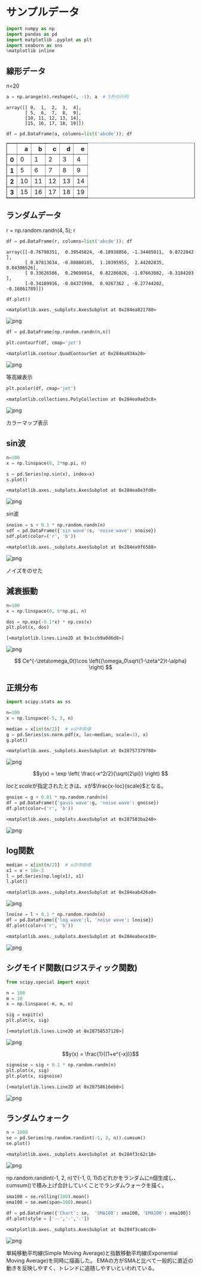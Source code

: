 
# サンプルデータ


```python
import numpy as np
import pandas as pd
import matplotlib .pyplot as plt
import seaborn as sns
%matplotlib inline
```

## 線形データ

n=20


```python
a = np.arange(n).reshape(4, -1); a  # 5列の行列
```




    array([[ 0,  1,  2,  3,  4],
           [ 5,  6,  7,  8,  9],
           [10, 11, 12, 13, 14],
           [15, 16, 17, 18, 19]])




```python
df = pd.DataFrame(a, columns=list('abcde')); df
```




<div>
<table border="1" class="dataframe">
  <thead>
    <tr style="text-align: right;">
      <th></th>
      <th>a</th>
      <th>b</th>
      <th>c</th>
      <th>d</th>
      <th>e</th>
    </tr>
  </thead>
  <tbody>
    <tr>
      <th>0</th>
      <td>0</td>
      <td>1</td>
      <td>2</td>
      <td>3</td>
      <td>4</td>
    </tr>
    <tr>
      <th>1</th>
      <td>5</td>
      <td>6</td>
      <td>7</td>
      <td>8</td>
      <td>9</td>
    </tr>
    <tr>
      <th>2</th>
      <td>10</td>
      <td>11</td>
      <td>12</td>
      <td>13</td>
      <td>14</td>
    </tr>
    <tr>
      <th>3</th>
      <td>15</td>
      <td>16</td>
      <td>17</td>
      <td>18</td>
      <td>19</td>
    </tr>
  </tbody>
</table>
</div>



## ランダムデータ

r = np.random.randn(4, 5); r


```python
df = pd.DataFrame(r, columns=list('abcde')); df
```




    array([[-0.76798351,  0.39545824, -0.18938856, -1.34485011,  0.8722842 ],
           [ 0.87813634, -0.80880185,  1.10395955,  2.44202835,  0.04306526],
           [ 0.33626586,  0.29698914,  0.82286026, -1.07663082, -0.3184203 ],
           [-0.34109916, -0.04371998,  0.9267362 , -0.27744202, -0.16861789]])




```python
df.plot()
```




    <matplotlib.axes._subplots.AxesSubplot at 0x284ea821780>




![png](README_files/README_9_1.png)



```python
df = pd.DataFrame(np.random.randn(n,n))
```


```python
plt.contourf(df, cmap='jet')
```




    <matplotlib.contour.QuadContourSet at 0x284ea934a20>




![png](README_files/README_11_1.png)


等高線表示


```python
plt.pcolor(df, cmap='jet')
```




    <matplotlib.collections.PolyCollection at 0x284ea9ad3c8>




![png](README_files/README_13_1.png)


カラーマップ表示

## sin波


```python
n=100
x = np.linspace(0, 2*np.pi, n)
```


```python
s = pd.Series(np.sin(x), index=x)
s.plot()
```




    <matplotlib.axes._subplots.AxesSubplot at 0x284ea8e3fd0>




![png](README_files/README_17_1.png)


sin波


```python
snoise = s + 0.1 * np.random.randn(n)
sdf = pd.DataFrame({'sin wave':s, 'noise wave': snoise})
sdf.plot(color=('r', 'b'))
```




    <matplotlib.axes._subplots.AxesSubplot at 0x284ea9f6588>




![png](README_files/README_19_1.png)


ノイズをのせた

## 減衰振動


```python
n=100
x = np.linspace(0, 6*np.pi, n)
```


```python
dos = np.exp(-0.1*x) * np.cos(x)
plt.plot(x, dos)
```




    [<matplotlib.lines.Line2D at 0x1ccb9a0d6d8>]




![png](README_files/README_23_1.png)


$$ Ce^{-\zeta\omega_0t}\cos \left({\omega_0\sqrt{1-\zeta^2}t-\alpha} \right) $$

## 正規分布


```python
import scipy.stats as ss
```


```python
n=100
x = np.linspace(-5, 5, n)
```


```python
median = x[int(n/2)]  # xの中央値
g = pd.Series(ss.norm.pdf(x, loc=median, scale=3), x)
g.plot()
```




    <matplotlib.axes._subplots.AxesSubplot at 0x28757379780>




![png](README_files/README_28_1.png)


$$y(x) = \exp \left( \frac{-x^2/2}{\sqrt{2\pi}} \right) $$

$loc$と$scale$が指定されたときは、$x$が$\frac{x-loc}{scale}$となる。


```python
gnoise = g + 0.01 * np.random.randn(n)
df = pd.DataFrame({'gauss wave':g, 'noise wave': gnoise})
df.plot(color=('r', 'b'))
```




    <matplotlib.axes._subplots.AxesSubplot at 0x287583ba240>




![png](README_files/README_30_1.png)


## log関数


```python
median = x[int(n/2)]  # xの中央値
x1 = x + 10e-3
l = pd.Series(np.log(x1), x1)
l.plot()
```




    <matplotlib.axes._subplots.AxesSubplot at 0x284eab426a0>




![png](README_files/README_32_1.png)



```python
lnoise = l + 0.1 * np.random.randn(n)
df = pd.DataFrame({'log wave':l, 'noise wave': lnoise})
df.plot(color=('r', 'b'))
```




    <matplotlib.axes._subplots.AxesSubplot at 0x284eabece10>




![png](README_files/README_33_1.png)


## シグモイド関数(ロジスティック関数)


```python
from scipy.special import expit
```


```python
n = 100
m = 10
x = np.linspace(-m, m, n)
```


```python
sig = expit(x)
plt.plot(x, sig)
```




    [<matplotlib.lines.Line2D at 0x28758537128>]




![png](README_files/README_37_1.png)


 $$y(x) = \frac{1}{(1+e^{-x})}$$


```python
signoise = sig + 0.1 * np.random.randn(n)
plt.plot(x, sig)
plt.plot(x, signoise)
```




    [<matplotlib.lines.Line2D at 0x28758616eb8>]




![png](README_files/README_39_1.png)


## ランダムウォーク


```python
n = 1000
se = pd.Series(np.random.randint(-1, 2, n)).cumsum()
se.plot()
```




    <matplotlib.axes._subplots.AxesSubplot at 0x284f3c62c18>




![png](README_files/README_41_1.png)


np.random.randint(-1, 2, n)で(-1, 0, 1)のどれかをランダムにn個生成し、cumsum()で積み上げ合計していくことでランダムウォークを描く。


```python
sma100 = se.rolling(100).mean()
ema100 = se.ewm(span=100).mean()

df = pd.DataFrame({'Chart': se,  'SMA100': sma100, 'EMA100': ema100})
df.plot(style = ['--','-','-'])
```




    <matplotlib.axes._subplots.AxesSubplot at 0x284f3cadcc0>




![png](README_files/README_43_1.png)


単純移動平均線(Simple Moving Average)と指数移動平均線(Exponential Moving Average)を同時に描画した。
EMAの方がSMAと比べて一般的に直近の動きを反映しやすく、トレンドに追随しやすいといわれている。
